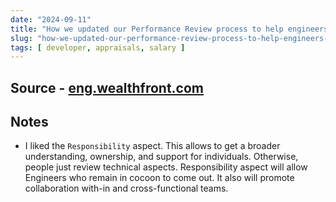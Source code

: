 ```yaml
---
date: "2024-09-11"
title: "How we updated our Performance Review process to help engineers grow"
slug: "how-we-updated-our-performance-review-process-to-help-engineers-grow"
tags: [ developer, appraisals, salary ]
---
```




## Source - [eng.wealthfront.com][1]

## Notes
* I liked the `Responsibility` aspect. This allows to get a broader understanding, ownership, and support for individuals. Otherwise, people just review technical aspects. Responsibility aspect will allow Engineers who remain in cocoon to come out. It also will promote collaboration with-in and cross-functional teams.



   [1]: https://eng.wealthfront.com/2024/09/06/how-we-updated-our-performance-review-process-to-help-engineers-grow/
